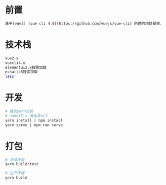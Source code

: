 # 前置
```bash
基于[vue2] [vue cli 4.0](https://github.com/vuejs/vue-cli) 创建的项目框架。
```

# 技术栈
```bash
vue2.x
vuecli4.x
elementui2.x按需加载
echarts5按需加载
less
```

# 开发
```bash
# 建议yarn安装
# node15.x 版本及以上
yarn install | npm install  
yarn serve | npm run serve
```

# 打包
```bash
# 测试环境
yarn build:test

# 生产环境
yarn build
```
